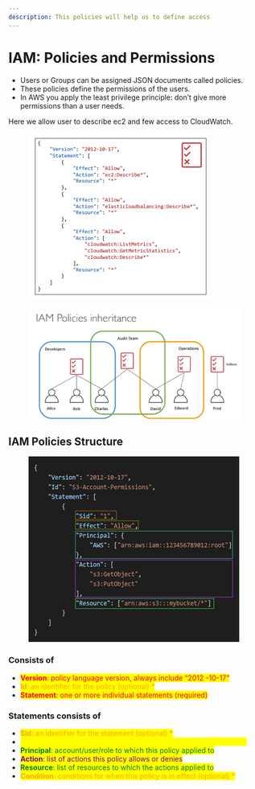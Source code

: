 ```yaml
---
description: This policies will help us to define access
---
```


# IAM: Policies and Permissions

* Users or Groups can be assigned JSON documents called policies.&#x20;
* These policies define the permissions of the users.&#x20;
* In AWS you apply the least privilege principle: don’t give more permissions than a user needs.

Here we allow user to describe ec2 and few access to CloudWatch.

<figure><img src="../.gitbook/assets/image (16).png" alt=""><figcaption></figcaption></figure>

<figure><img src="../.gitbook/assets/image (3) (1) (1).png" alt=""><figcaption></figcaption></figure>

## IAM Policies Structure

<figure><img src="../.gitbook/assets/image (5).png" alt=""><figcaption></figcaption></figure>

### Consists of&#x20;

* <mark style="color:red;">**Version**</mark><mark style="color:red;">: policy language version, always include “2012 -10-17”</mark>
* <mark style="color:orange;">**Id**</mark><mark style="color:orange;">: an identifier for the policy (optional) \*</mark>
* <mark style="color:red;">**Statement**</mark><mark style="color:red;">: one or more individual statements (required)</mark>&#x20;

### Statements consists of&#x20;

* <mark style="color:orange;">**Sid**</mark><mark style="color:orange;">: an identifier for the statement (optional) \*</mark>
* <mark style="color:yellow;">**Effect**</mark><mark style="color:yellow;">: whether the statement allows or denies access (Allow, Deny)</mark>&#x20;
* <mark style="color:green;">**Principal**</mark><mark style="color:green;">: account/user/role to which this policy applied to</mark>&#x20;
* <mark style="color:purple;">**Action**</mark><mark style="color:purple;">: list of actions this policy allows or denies</mark>&#x20;
* <mark style="color:green;">**Resource**</mark><mark style="color:green;">: list of resources to which the actions applied to</mark>&#x20;
* <mark style="color:orange;">**Condition**</mark><mark style="color:orange;">: conditions for when this policy is in effect (optional) \*</mark>
